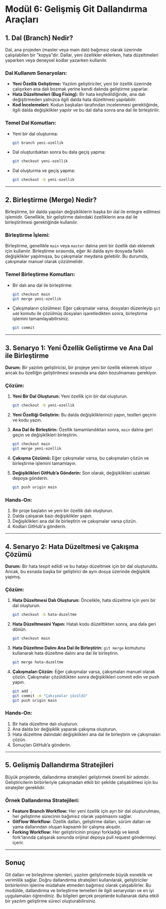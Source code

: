 # **Modül 6: Gelişmiş Git Dallandırma Araçları**

## **1. Dal (Branch) Nedir?**

Dal, ana projeden (master veya main dalı) bağımsız olarak üzerinde çalışılabilen bir "kopya"dır. Dallar, yeni özellikler eklerken, hata düzeltmeleri yaparken veya deneysel kodlar yazarken kullanılır.

### **Dal Kullanım Senaryoları:**

- **Yeni Özellik Geliştirme:** Yazılım geliştiriciler, yeni bir özellik üzerinde çalışırken ana dalı bozmak yerine kendi dalında geliştirme yaparlar.
- **Hata Düzeltmeleri (Bug Fixing):** Bir hata keşfedildiğinde, ana dalı değiştirmeden yalnızca ilgili dalda hata düzeltmesi yapılabilir.
- **Kod İncelemeleri:** Kodun başkaları tarafından incelenmesi gerektiğinde, ilgili dalda değişiklikler yapılır ve bu dal daha sonra ana dal ile birleştirilir.

### **Temel Dal Komutları:**

- Yeni bir dal oluşturma:

  ```bash
  git branch yeni-ozellik
  ```

- Dal oluşturduktan sonra bu dala geçiş yapma:

  ```bash
  git checkout yeni-ozellik
  ```

- Dal oluşturma ve geçiş yapma:

  ```bash
  git checkout -b yeni-ozellik
  ```

---

## **2. Birleştirme (Merge) Nedir?**

Birleştirme, bir dalda yapılan değişikliklerin başka bir dal ile entegre edilmesi işlemidir. Genellikle, bir geliştirme dalındaki özelliklerin ana dal ile birleştirilmesi gerektiğinde kullanılır.

### **Birleştirme İşlemi:**

Birleştirme, genellikle `main` veya `master` dalına yeni bir özellik dalı eklemek için kullanılır. Birleştirme sırasında, eğer iki dalda aynı dosyada farklı değişiklikler yapılmışsa, bu çakışmalar meydana gelebilir. Bu durumda, çakışmalar manuel olarak çözülmelidir.

### **Temel Birleştirme Komutları:**

- Bir dalı ana dal ile birleştirme:

  ```bash
  git checkout main
  git merge yeni-ozellik
  ```

- Çakışmaların çözülmesi: Eğer çakışmalar varsa, dosyaları düzenleyip `git add` komutu ile çözülmüş dosyaları işaretledikten sonra, birleştirme işlemini tamamlayabilirsiniz.

  ```bash
  git commit
  ```

---

## **3. Senaryo 1: Yeni Özellik Geliştirme ve Ana Dal ile Birleştirme**

**Durum:**
Bir yazılım geliştiricisi, bir projeye yeni bir özellik eklemek istiyor ancak bu özelliğin geliştirilmesi sırasında ana dalın bozulmaması gerekiyor.

### **Çözüm:**

1. **Yeni Bir Dal Oluşturun:** Yeni özellik için bir dal oluşturun.

   ```bash
   git checkout -b yeni-ozellik
   ```

2. **Yeni Özelliği Geliştirin:** Bu dalda değişikliklerinizi yapın, testleri geçirin ve kodu yazın.

3. **Ana Dal ile Birleştirin:** Özellik tamamlandıktan sonra, `main` dalına geri geçin ve değişiklikleri birleştirin.

   ```bash
   git checkout main
   git merge yeni-ozellik
   ```

4. **Çakışma Çözümü:** Eğer çakışmalar varsa, bu çakışmaları çözün ve birleştirme işlemini tamamlayın.

5. **Değişiklikleri GitHub’a Gönderin:** Son olarak, değişiklikleri uzaktaki depoya gönderin.

   ```bash
   git push origin main
   ```

### **Hands-On:**

1. Bir proje başlatın ve yeni bir özellik dalı oluşturun.
2. Dalda çalışarak bazı değişiklikler yapın.
3. Değişiklikleri ana dal ile birleştirin ve çakışmalar varsa çözün.
4. Kodları GitHub'a gönderin.

---

## **4. Senaryo 2: Hata Düzeltmesi ve Çakışma Çözümü**

**Durum:**
Bir hata tespit edildi ve bu hatayı düzeltmek için bir dal oluşturuldu. Ancak, bu esnada başka bir geliştirici de aynı dosya üzerinde değişiklik yapmış.

### **Çözüm:**

1. **Hata Düzeltmesi Dalı Oluşturun:** Öncelikle, hata düzeltme için yeni bir dal oluşturun.

   ```bash
   git checkout -b hata-duzeltme
   ```

2. **Hata Düzeltmesini Yapın:** Hatalı kodu düzelttikten sonra, ana dala geri dönün.

   ```bash
   git checkout main
   ```

3. **Hata Düzeltme Dalını Ana Dal ile Birleştirin:** `git merge` komutunu kullanarak hata düzeltme dalını ana dal ile birleştirin.

   ```bash
   git merge hata-duzeltme
   ```

4. **Çakışmaları Çözün:** Eğer çakışmalar varsa, çakışmaları manuel olarak çözün. Çakışmalar çözüldükten sonra değişiklikleri commit edin ve push yapın.

   ```bash
   git add .
   git commit -m "Çakışmalar çözüldü"
   git push origin main
   ```

### **Hands-On:**

1. Bir hata düzeltme dalı oluşturun.
2. Ana dalda bir değişiklik yaparak çakışma oluşturun.
3. Hata düzeltme dalındaki değişiklikleri ana dal ile birleştirin ve çakışmaları çözün.
4. Sonuçları GitHub’a gönderin.

---

## **5. Gelişmiş Dallandırma Stratejileri**

Büyük projelerde, dallandırma stratejileri geliştirmek önemli bir adımdır. Geliştiricilerin birbirleriyle çakışmadan etkili bir şekilde çalışabilmesi için bu stratejiler gereklidir.

### **Örnek Dallandırma Stratejileri:**

- **Feature Branch Workflow:** Her yeni özellik için ayrı bir dal oluşturulması, her geliştirme sürecinin bağımsız olarak yapılmasını sağlar.
- **GitFlow Workflow:** Özellik dalları, geliştirme dalları, sürüm dalları ve yama dallarından oluşan kapsamlı bir çalışma akışıdır.
- **Forking Workflow:** Her geliştiricinin projeyi forkladığı ve kendi fork'larında çalışarak sonunda orijinal depoya pull request göndermeyi içerir.

---

## **Sonuç**

Git dalları ve birleştirme işlemleri, yazılım geliştirmede büyük esneklik ve verimlilik sağlar. Doğru dallandırma stratejileri kullanılarak, geliştiriciler birbirlerinin işlerine müdahale etmeden bağımsız olarak çalışabilirler. Bu modülde, dallandırma ve birleştirme temelleri ile ilgili senaryoları ve en iyi uygulamaları öğrendiniz. Bu bilgileri gerçek projelerde kullanarak daha etkili bir yazılım geliştirme süreci oluşturabilirsiniz.
